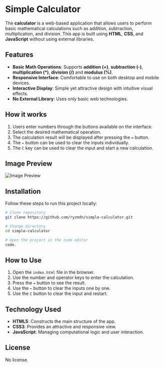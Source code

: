 # Simple Calculator

The **calculator** is a web-based application that allows users to perform basic mathematical calculations such as addition, subtraction, multiplication, and division. This app is built using **HTML**, **CSS**, and **JavaScript** without using external libraries.

## Features  

- **Basic Math Operations**: Supports **addition (+)**, **subtraction (-)**, **multiplication (*)**, **division (/)** and **modulus (%)**.
- **Responsive Interface**: Comfortable to use on both desktop and mobile devices.
- **Interactive Display**: Simple yet attractive design with intuitive visual effects.
- **No External Library**: Uses only basic web technologies.

## How it works

1. Users enter numbers through the buttons available on the interface.
2. Select the desired mathematical operation.
3. The calculation result will be displayed after pressing the `=` button.
4. The `←` button can be used to clear the inputs individually.
5. The `C` key can be used to clear the input and start a new calculation.

## Image Preview

![Image Preview](https://github.com/user-attachments/assets/07e14297-9d65-4150-8ebf-1c6662c1d9de)

## Installation

Follow these steps to run this project locally:

```bash
# Clone repository
git clone https://github.com/ryzmdn/simple-calculator.git

# Change directory
cd simple-calculator

# Open the project in the code editor
code.
```

## How to Use

1. Open the `index.html` file in the browser.
2. Use the number and operator keys to enter the calculation.
3. Press the `=` button to see the result.
4. Use the `←` button to clear the inputs one by one.
5. Use the `C` button to clear the input and restart.

## Technology Used

- **HTML5**: Constructs the main structure of the app.
- **CSS3**: Provides an attractive and responsive view.
- **JavaScript**: Managing computational logic and user interaction.

## License

No license.
